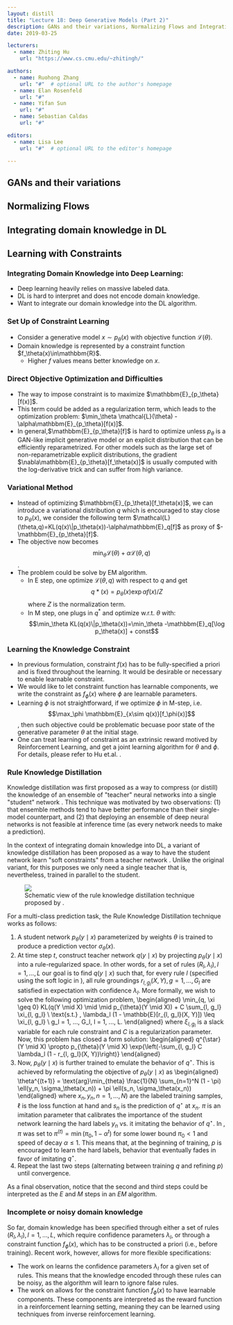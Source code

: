 ```yaml
---
layout: distill
title: "Lecture 18: Deep Generative Models (Part 2)"
description: GANs and their variations, Normalizing Flows and Integrating domain knowledge in DL.
date: 2019-03-25

lecturers:
  - name: Zhiting Hu
    url: "https://www.cs.cmu.edu/~zhitingh/"

authors:
  - name: Ruohong Zhang
    url: "#"  # optional URL to the author's homepage
  - name: Elan Rosenfeld
    url: "#"
  - name: Yifan Sun
    url: "#"
  - name: Sebastian Caldas
    url: "#"

editors:
  - name: Lisa Lee
    url: "#"  # optional URL to the editor's homepage

---
```


<!-- Ruohong -->
## GANs and their variations

<!-- Elan -->
## Normalizing Flows

## Integrating domain knowledge in DL
<!-- Yifan -->

## Learning with Constraints
### Integrating Domain Knowledge into Deep Learning:
* Deep learning heavily relies on massive labeled data.
* DL is hard to interpret and does not encode domain knowledge.
* Want to integrate our domain knowledge into the DL algorithm.

### Set Up of Constraint Learning
* Consider a generative model $x\sim p_\theta(x)$ with objective function $\mathcal{L}(\theta)$. 
* Domain knowledge is represented by a constraint function $f_\theta(x)\in\mathbbm{R}$.
  * Higher $f$ values means better knowledge on $x$. 
  
### Direct Objective Optimization and Difficulties
* The way to impose constraint is to maximize $\mathbbm{E}_{p_\theta}[f(x)]$.
* This term could be added as a regularization term, which leads to the optimization problem:
  $\min_\theta \mathcal{L}(\theta) - \alpha\mathbbm{E}_{p_\theta}[f(x)]$. 
* In general,$\mathbbm{E}_{p_\theta}[f]$ is hard to optimize unless $p_\theta$ is a GAN-like implicit generative model or an explicit distribution that can be efficiently reparametrized.
  For other models such as the large set of non-reparametrizable explicit distributions, the gradient $\nabla\mathbbm{E}_{p_\theta}[f_\theta(x)]$ is usually computed with the log-derivative trick and can suffer from high variance. 

### Variational Method
* Instead of optimizing $\mathbbm{E}_{p_\theta}[f_\theta(x)]$, we can introduce a variational distribution $q$ which is encouraged to stay close to $p_\theta(x)$, we consider the following term 
$\mathcal{L}(\theta,q)=KL(q(x)\|p_\theta(x))-\alpha\mathbbm{E}_q[f]$ as proxy of $-\mathbbm{E}_{p_\theta}[f]$.
* The objective now becomes 
$$\min_\theta \mathcal{L}(\theta) + \alpha\mathcal{L}(\theta,q)$$.
* The problem could be solve by EM algorithm. 
  * In E step, one optimize $\mathcal{L}(\theta,q)$ with respect to $q$ and get $$q*(x)=p_\theta(x)\exp{\alpha f(x)} / Z$$ where $Z$ is the normalization term.
  * In M step, one plugs in $q^*$ and optimize w.r.t. $\theta$ with:
    $$\min_\theta KL(q(x)\|p_\theta(x))=\min_\theta -\mathbbm{E}_q[\log p_\theta(x)] + const$$

### Learning the Knowledge Constraint
* In previous formulation, constraint $f(x)$ has to be fully-specified a priori and is fixed throughout the learning. It would be desirable or necessary to enable learnable constraint.
* We would like to let constraint function has learnable components, we write the constraint as $f_\phi(x)$ where $\phi$ are learnable parameters. 
* Learning $\phi$ is not straightforward, if we optimize $\phi$ in M-step, i.e. 
  $$\max_\phi \mathbbm{E}_{x\sim q(x)}[f_\phi(x)]$$, then such objective could be problematic becuase poor state of the generative parameter $\theta$ at the initial stage.
* One can treat learning of constraint as an extrinsic reward motived by Reinforcement Learning, and get a joint learning algorithm for $\theta$ and $\phi$. For details, please refer to Hu et.al. <d-cite key="hu2018deep"></d-cite>.


<!-- Sebastian -->
### Rule Knowledge Distillation

Knowledge distillation was first proposed as a way to compress (or distill) the knowledge of an ensemble of "teacher" neural networks into a single "student" network <d-cite key="hinton2015distilling"></d-cite>. This technique was motivated by two observations: (1) that ensemble methods tend to have better performance than their single-model counterpart, and (2) that deploying an ensemble of deep neural networks is not feasible at inference time (as every network needs to make a prediction).

In the context of integrating domain knowledge into DL, a variant of knowledge distillation has been proposed as a way to have the student network learn "soft constraints" from a teacher network <d-cite key="hu2016harnessing"></d-cite>. Unlike the original variant, for this purposes we only need a single teacher that is, nevertheless, trained in parallel to the student. 

<figure>
<img src="{{ '/assets/img/notes/lecture-18/knowledge_distillation.png' | relative_url }}" />
<figcaption>
Schematic view of the rule knowledge distillation technique proposed by <d-cite key="hu2016harnessing"></d-cite>.
</figcaption>
</figure>

For a multi-class prediction task, the Rule Knowledge Distillation technique works as follows:
1. A student network $p_{\theta}(y \mid x)$ parameterized by weights $\theta$ is trained to produce a prediction vector $\sigma_{\theta}(x)$.
2. At time step $t$, construct teacher network $q(y \mid x)$ by projecting $p_{\theta}(y \mid x)$ into a rule-regularized space. In other words, for a set of rules $(R_l, \lambda_l), l=1, ..., L$ our goal is to find $q(y \mid x)$ such that, for every rule $l$ (specified using the soft logic in <d-cite key="bach2015hinge"></d-cite>), all rule groundings $r_{l, g_l}(X, Y), g=1, ..., G_l$ are satisfied in expectation with confidence $\lambda_l$. More formally, we wish to solve the following optimization problem,
    <d-math block>
    \begin{aligned}
    \min_{q, \xi \geq 0} KL(q(Y \mid X) \mid \mid p_{\theta}(Y \mid X)) + C \sum_{l, g_l} \xi_{l, g_l} \\
    \text{s.t.} \, \lambda_l (1 - \mathbb{E}[r_{l, g_l}(X, Y)]) \leq \xi_{l, g_l} \\
    g_l = 1, ..., G_l, l = 1, ..., L.
    \end{aligned}
    </d-math>
where $\xi_{l, g_l}$ is a slack variable for each rule constraint and $C$ is a regularization parameter. Now, this problem has closed a form solution:
    <d-math block>
    \begin{aligned}
    q^{\star}(Y \mid X) \propto p_{\theta}(Y \mid X) \exp{\left(-\sum_{l, g_l} C \lambda_l (1 - r_{l, g_l}(X, Y))\right)}
    \end{aligned}
    </d-math>
3. Now, $p_{\theta}(y \mid x)$ is further trained to emulate the behavior of $q^{\star}$. This is achieved by reformulating the objective of $p_{\theta}(y \mid x)$ as
    <d-math block>
    \begin{aligned}
    \theta^{(t+1)} = \text{arg}\min_{theta} \frac{1}{N} \sum_{n=1}^N (1 - \pi) \ell(y_n, \sigma_\theta(x_n)) + \pi \ell(s_n, \sigma_\theta(x_n)) 
    \end{aligned}
    </d-math>
where $x_n, y_n, n=1, ..., N)$ are the labeled training samples, $\ell$ is the loss function at hand and $s_n$ is the prediction of $q^{\star}$ at $x_n$. $\pi$ is an imitation parameter that calibrates the importance of the student network learning the hard labels $y_n$ vs. it imitating the behavior of $q^{\star}$. In <d-cite key="hu2016harnessing"></d-cite>, $\pi$ was set to $\pi^{(t)} = \min(\pi_0, 1-\alpha^t)$ for some lower bound $\pi_0 < 1$ and speed of decay $\alpha \leq 1$. This means that, at the beginning of training, $p$ is encouraged to learn the hard labels, behavior that eventually fades in favor of imitating $q^{\star}$.  
1. Repeat the last two steps (alternating between training $q$ and refining $p$) until convergence.


As a final observation, notice that the second and third steps could be interpreted as the $E$ and $M$ steps in an $EM$ algorithm.

### Incomplete or noisy domain knowledge

So far, domain knowledge has been specified through either a set of rules $(R_l, \lambda_l), l=1, ..., L$, which require confidence parameters $\lambda_l$, or through a constraint function $f_{\phi}(x)$, which has to be constructed a priori (i.e., before training). Recent work, however, allows for more flexible specifications:

* The work on <d-cite key="hu2016deep"></d-cite> learns the confidence parameters $\lambda_l$ for a given set of rules. This means that the knowledge encoded through these rules can be noisy, as the algorithm will learn to ignore false rules.
* The work on <d-cite key="hu2018deep"></d-cite> allows for the constraint function $f_{\phi}(x)$ to have learnable components. These components are interpreted as the reward function in a reinforcement learning setting, meaning they can be learned using techniques from inverse reinforcement learning. 

